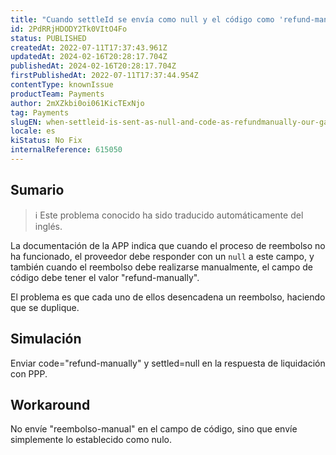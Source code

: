 ```yaml
---
title: "Cuando settleId se envía como null y el código como 'refund-manually' nuestra pasarela realiza un doble reembolso."
id: 2PdRRjHDODY2Tk0VItO4Fo
status: PUBLISHED
createdAt: 2022-07-11T17:37:43.961Z
updatedAt: 2024-02-16T20:28:17.704Z
publishedAt: 2024-02-16T20:28:17.704Z
firstPublishedAt: 2022-07-11T17:37:44.954Z
contentType: knownIssue
productTeam: Payments
author: 2mXZkbi0oi061KicTExNjo
tag: Payments
slugEN: when-settleid-is-sent-as-null-and-code-as-refundmanually-our-gateway-performs-a-double-refund
locale: es
kiStatus: No Fix
internalReference: 615050
---
```


## Sumario

>ℹ️ Este problema conocido ha sido traducido automáticamente del inglés.


La documentación de la APP indica que cuando el proceso de reembolso no ha funcionado, el proveedor debe responder con un `null` a este campo, y también cuando el reembolso debe realizarse manualmente, el campo de código debe tener el valor "refund-manually".

El problema es que cada uno de ellos desencadena un reembolso, haciendo que se duplique.



## Simulación


Enviar code="refund-manually" y settled=null en la respuesta de liquidación con PPP.



## Workaround


No envíe "reembolso-manual" en el campo de código, sino que envíe simplemente lo establecido como nulo.

